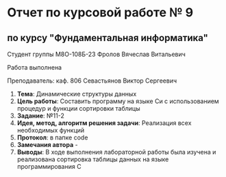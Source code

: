 # Отчет по курсовой работе № 9
## по курсу "Фундаментальная информатика"

Студент группы М8О-108Б-23 Фролов Вячеслав Витальевич

Работа выполнена

Преподаватель: каф. 806 Севастьянов Виктор Сергеевич

1. **Тема**: Динамические структуры данных
2. **Цель работы**: Составить программу на языке Си с использованием процедур и функции сортировки таблицы
3. **Заданиe**: №11-2
4. **Идея, метод, алгоритм решения задачи**: Реализация всех необходимых функций
5. **Протокол**: в папке code
6. **Замечания автора** -
7. **Выводы**: В ходе выполнения лабораторной работы была изучена и реализована сортировка таблицы данных на языке программирования C

